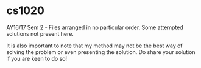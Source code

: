 # cs1020
AY16/17 Sem 2 - Files arranged in no particular order. Some attempted solutions not present here.

It is also important to note that my method may not be the best way of solving the problem or even presenting the solution. Do share your solution if you are keen to do so! 
